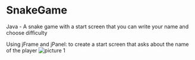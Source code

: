 # SnakeGame
Java - A snake game with a start screen that you can write your name and choose difficulty

Using jFrame and jPanel: to create a start screen that asks about the name of the player 
![picture 1](https://user-images.githubusercontent.com/97995173/212979265-8d865f1b-2992-42fc-bfd2-f1ce57898bbd.PNG)
